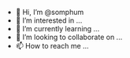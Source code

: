 - 👋 Hi, I’m @somphum
- 👀 I’m interested in ...
- 🌱 I’m currently learning ...
- 💞️ I’m looking to collaborate on ...
- 📫 How to reach me ...

<!---
somphum/somphum is a ✨ special ✨ repository because its `README.md` (this file) appears on your GitHub profile.
You can click the Preview link to take a look at your changes.
--->
